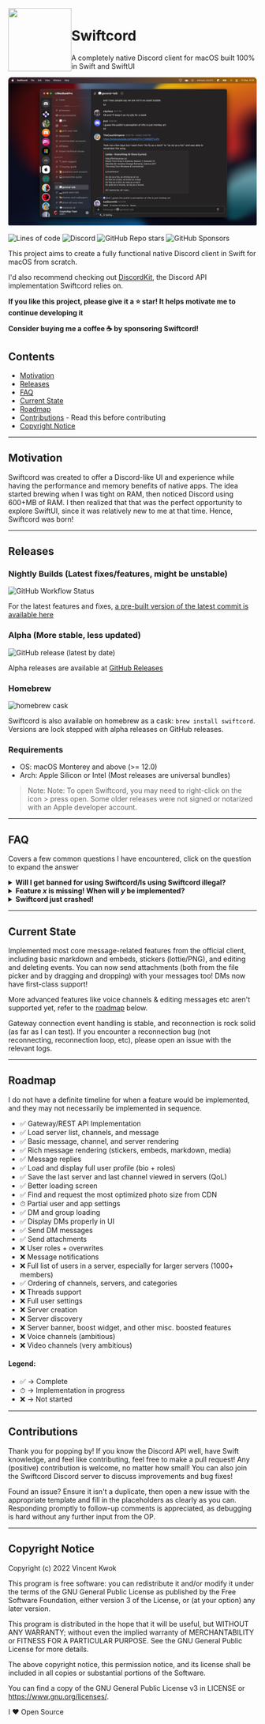 <image src="Swiftcord/Assets.xcassets/AppIcon.appiconset/app-256.png" width="128px" height="128px" align="left" />

# Swiftcord
A completely native Discord client for macOS built 100% in Swift and SwiftUI

![Viewing the general-talk channel in the r/MacBookPro server in Swiftcord](README_Resources/heroScreenshot.png)

![Lines of code](https://img.shields.io/tokei/lines/github/SwiftcordApp/Swiftcord?style=for-the-badge)
![Discord](https://img.shields.io/discord/964741354112577557?color=rgb%2888%2C101%2C242%29&label=discord&style=for-the-badge)
![GitHub Repo stars](https://img.shields.io/github/stars/cryptoAlgorithm/Swiftcord?color=%23FECF0F&style=for-the-badge)
![GitHub Sponsors](https://img.shields.io/github/sponsors/cryptoAlgorithm?label=buy%20me%20a%20coffee&logo=buymeacoffee&style=for-the-badge)

This project aims to create a fully functional native Discord
client in Swift for macOS from scratch.

I'd also recommend checking out [DiscordKit](https://github.com/SwiftcordApp/DiscordKit),
the Discord API implementation Swiftcord relies on.

**If you like this project, please give it a ⭐ star! It helps motivate
me to continue developing it**

**Consider buying me a coffee ☕️ by sponsoring Swiftcord!**

## Contents
* [Motivation](#motivation)
* [Releases](#releases)
* [FAQ](#faq)
* [Current State](#current-state)
* [Roadmap](#roadmap)
* [Contributions](#contributions) - Read this before contributing
* [Copyright Notice](#copyright-notice)

---

## Motivation

Swiftcord was created to offer a Discord-like UI and experience while
having the performance and memory benefits of native apps. The idea started
brewing when I was tight on RAM, then noticed Discord using 600+MB of RAM.
I then realized that that was the perfect opportunity to explore SwiftUI,
since it was relatively new to me at that time. Hence, Swiftcord was born!

---

## Releases

### Nightly Builds (Latest fixes/features, might be unstable)
![GitHub Workflow Status](https://img.shields.io/github/workflow/status/SwiftcordApp/Swiftcord/Build%20Canary?style=for-the-badge)

For the latest features and fixes, [a pre-built version of the latest commit is available here](https://nightly.link/SwiftcordApp/Swiftcord/workflows/main/main/Swiftcord_Canary.zip)

### Alpha (More stable, less updated)
![GitHub release (latest by date)](https://img.shields.io/github/v/release/cryptoAlgorithm/Swiftcord?style=for-the-badge)

Alpha releases are available at [GitHub Releases](https://github.com/cryptoAlgorithm/Swiftcord/releases/)

### Homebrew
![homebrew cask](https://img.shields.io/homebrew/cask/v/swiftcord?style=for-the-badge)

Swiftcord is also available on homebrew as a cask: `brew install swiftcord`. Versions are
lock stepped with alpha releases on GitHub releases.

<!-- todo: Add building from source -->

### Requirements
* OS: macOS Monterey and above (>= 12.0)
* Arch: Apple Silicon or Intel (Most releases are universal bundles) 

> Note: Note: To open Swiftcord, you may need to right-click on the icon > press open. 
> Some older releases were not signed or notarized with an Apple developer account.

---

## FAQ

Covers a few common questions I have encountered, click on the question
to expand the answer

<details>
  <summary><b>Will I get banned for using Swiftcord/Is using Swiftcord illegal?</b></summary>
  Using Swiftcord <i>isn't illegal</i>. Contrary to what many people say
  on various platforms, 3rd party clients (i.e. Swiftcord) <b>aren't against</b>
  the Discord ToS. You can read the section in Discord's ToS regarding their software
  <a href="https://discord.com/terms#software-in-discord’s-services">here</a>. 
  However, I <b>cannot guarantee</b> Swiftcord's use of Discord's endpoints won't
  trip selfbot ban detection. As far as possible, Swiftcord aims to
  use endpoints as similarly to the official client as possible, and I (the developer)
  have not been banned for using Swiftcord with either my main or alt account.
  <i>
    I do not take any responsibility for account bans due to the use of Swiftcord,
    whether direct or indirect, although there's a very low possibility of that occurring. 
    I recommend trying Swiftcord with an alt if possible.
  </i>
</details>
<details>
  <summary><b>Feature <i>x</i> is missing! When will <i>y</i> be implemented?</b></summary>
  Swiftcord currently is in the alpha stage, and hasn't achieved feature
  parity with the official Discord client yet (it's quite far behind). 
  Many features are on the <a href="#roadmap">roadmap</a>, but I do not
  currently have a timeline for them. Development is progressing at a 
  fast pace, but sometimes bugs may take an unexpectedly long time to fix.
  I appreciate contributions, bug reports, and suggestions :)
</details>
<details>
  <summary><b>Swiftcord just crashed!</b></summary>
  Although I'm aiming for 0 crashes (which is made easy by Swift),
  sometimes the unexpected happens xD. If you experience a crash, please
  open an issue with appropriate information like the line the error
  occurs on, relevant logs, and what you were doing that might have caused
  the crash. If you can solve the bug causing the crash, that's even better!
</details>

---

## Current State

Implemented most core message-related features from the official
client, including basic markdown and embeds, stickers (lottie/PNG),
and editing and deleting events. You can now send attachments (both
from the file picker and by dragging and dropping) with your messages too! 
DMs now have first-class support!

More advanced features like voice channels & editing messages etc 
aren't supported yet, refer to the [roadmap](#roadmap) below.

Gateway connection event handling is stable, and reconnection
is rock solid (as far as I can test). If you encounter a reconnection
bug (not reconnecting, reconnection loop, etc), please open an issue
with the relevant logs.

---

## Roadmap

I do not have a definite timeline for when a feature would be implemented,
and they may not necessarily be implemented in sequence. 

- ✅ Gateway/REST API Implementation
- ✅ Load server list, channels, and message
- ✅ Basic message, channel, and server rendering
- ✅ Rich message rendering (stickers, embeds, markdown, media)
- ✅ Message replies
- ✅ Load and display full user profile (bio + roles)
- ✅ Save the last server and last channel viewed in servers (QoL)
- ✅ Better loading screen
- ✅ Find and request the most optimized photo size from CDN
- ⏱ Partial user and app settings
- ✅ DM and group loading
- ✅ Display DMs properly in UI
- ✅ Send DM messages
- ✅ Send attachments
- ❌ User roles + overwrites
- ❌ Message notifications
- ❌ Full list of users in a server, especially for larger servers (1000+ members)
- ✅ Ordering of channels, servers, and categories
- ❌ Threads support
- ❌ Full user settings
- ❌ Server creation
- ❌ Server discovery
- ❌ Server banner, boost widget, and other misc. boosted features
- ❌ Voice channels (ambitious)
- ❌ Video channels (very ambitious)

#### Legend: 
* ✅ -> Complete
* ⏱ -> Implementation in progress
* ❌ -> Not started

---

## Contributions

Thank you for popping by! If you know the Discord API well, 
have Swift knowledge, and feel like contributing, feel free to
make a pull request! Any (positive) contribution is welcome,
no matter how small! You can also join the Swiftcord Discord server
to discuss improvements and bug fixes!

Found an issue? Ensure it isn't a duplicate, then open a new issue
with the appropriate template and fill in the placeholders as
clearly as you can. Responding promptly to follow-up comments
is appreciated, as debugging is hard without any further input
from the OP.

---

## Copyright Notice

Copyright (c) 2022 Vincent Kwok

This program is free software: you can redistribute it and/or modify
it under the terms of the GNU General Public License as published by
the Free Software Foundation, either version 3 of the License, or
(at your option) any later version.

This program is distributed in the hope that it will be useful,
but WITHOUT ANY WARRANTY; without even the implied warranty of
MERCHANTABILITY or FITNESS FOR A PARTICULAR PURPOSE. See the
GNU General Public License for more details.

The above copyright notice, this permission notice, and its license shall be included in all copies or substantial portions of the Software.

You can find a copy of the GNU General Public License v3 in LICENSE or https://www.gnu.org/licenses/.

I ❤️ Open Source
